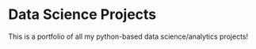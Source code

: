 # Data Science Projects
This is a portfolio of all my python-based data science/analytics projects!
